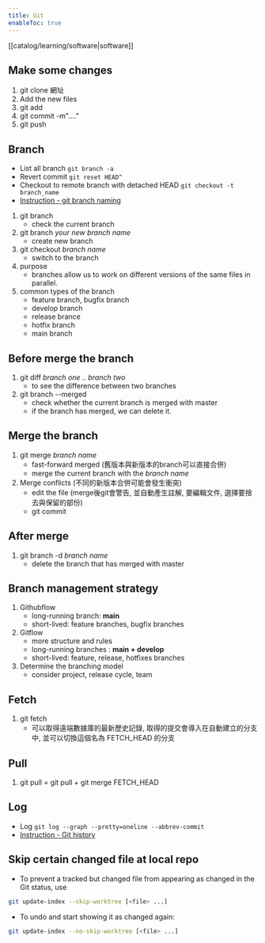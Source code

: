 ```yaml
---
title: Git
enableToc: true
---
```

[[catalog/learning/software|software]]

## Make some changes
1. git clone 網址
2. Add the new files
3. git add 
4. git commit -m"...." 
5. git push

## Branch 
- List all branch ```git branch -a```
- Revert commit ```git reset HEAD^```
- Checkout to remote branch with detached HEAD ```git checkout -t branch_name```
- [Instruction - git branch naming](https://blog.kkbruce.net/2016/03/git-branch-naming-best-practices.html)
1. git branch
	- check the current branch
2. git branch  *your new branch name*
	- create new branch
3. git checkout *branch name* 
	- switch to the branch
4. purpose
	- branches allow us to work on different versions of the same files in parallel.
5. common types of the branch
	- feature branch, bugfix branch
	- develop branch
	- release brance
	- hotfix branch
	- main branch

## Before merge the branch
1. git diff *branch one* .. *branch two*
	- to see the difference between two branches
2. git branch --merged
	- check whether the current branch is merged with master
	- if the branch has merged, we can delete it.

## Merge the branch
1. git merge *branch name*
	- fast-forward merged (舊版本與新版本的branch可以直接合併)
	- merge the current branch with the *branch name*
2. Merge conflicts (不同的新版本合併可能會發生衝突)
	- edit the file (merge後git會警告, 並自動產生註解, 要編輯文件, 選擇要捨去與保留的部份)
	- git commit

## After merge
1. git branch -d *branch name*
	- delete the branch that has merged with master

## Branch management strategy
1. Githubflow
	- long-running branch:  **main**
	- short-lived: feature branches, bugfix branches
2. Gitflow
	- more structure and rules
	- long-running branches : **main + develop**
	- short-lived: feature, release, hotfixes branches
3. Determine the branching model
	-  consider project, release cycle, team

## Fetch
1. git fetch
	- 可以取得遠端數據庫的最新歷史記錄, 取得的提交會導入在自動建立的分支中, 並可以切換這個名為 FETCH_HEAD 的分支

## Pull
1. git pull = git pull + git merge FETCH_HEAD

## Log
- Log ```git log --graph --pretty=oneline --abbrev-commit```
- [Instruction - Git history](https://kejyuntw.gitbooks.io/git-learning-note/content/history/history-README.html)

## Skip certain changed file at local repo

- To prevent a tracked but changed file from appearing as changed in the Git status, use

```bash
git update-index --skip-worktree [<file> ...]
```

- To undo and start showing it as changed again:

```bash
git update-index --no-skip-worktree [<file> ...]
```